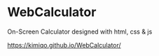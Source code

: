 # WebCalculator
On-Screen Calculator designed with html, css &amp; js

https://kimiqo.github.io/WebCalculator/
